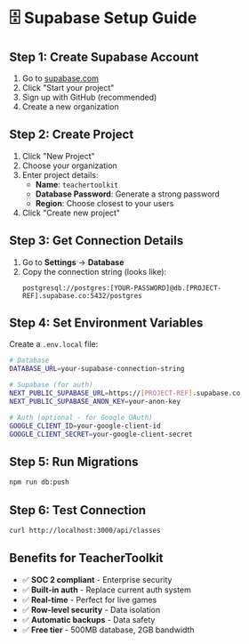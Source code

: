 # 🗄️ Supabase Setup Guide

## **Step 1: Create Supabase Account**
1. Go to [supabase.com](https://supabase.com)
2. Click "Start your project"
3. Sign up with GitHub (recommended)
4. Create a new organization

## **Step 2: Create Project**
1. Click "New Project"
2. Choose your organization
3. Enter project details:
   - **Name**: `teachertoolkit`
   - **Database Password**: Generate a strong password
   - **Region**: Choose closest to your users
4. Click "Create new project"

## **Step 3: Get Connection Details**
1. Go to **Settings** → **Database**
2. Copy the connection string (looks like):
   ```
   postgresql://postgres:[YOUR-PASSWORD]@db.[PROJECT-REF].supabase.co:5432/postgres
   ```

## **Step 4: Set Environment Variables**
Create a `.env.local` file:
```bash
# Database
DATABASE_URL=your-supabase-connection-string

# Supabase (for auth)
NEXT_PUBLIC_SUPABASE_URL=https://[PROJECT-REF].supabase.co
NEXT_PUBLIC_SUPABASE_ANON_KEY=your-anon-key

# Auth (optional - for Google OAuth)
GOOGLE_CLIENT_ID=your-google-client-id
GOOGLE_CLIENT_SECRET=your-google-client-secret
```

## **Step 5: Run Migrations**
```bash
npm run db:push
```

## **Step 6: Test Connection**
```bash
curl http://localhost:3000/api/classes
```

## **Benefits for TeacherToolkit**
- ✅ **SOC 2 compliant** - Enterprise security
- ✅ **Built-in auth** - Replace current auth system
- ✅ **Real-time** - Perfect for live games
- ✅ **Row-level security** - Data isolation
- ✅ **Automatic backups** - Data safety
- ✅ **Free tier** - 500MB database, 2GB bandwidth 